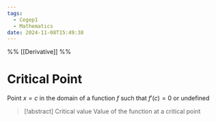 ```yaml
---
tags:
  - Cegep1
  - Mathematics
date: 2024-11-08T15:49:38
---
```


%% [[Derivative]] %%

# Critical Point

Point $x = c$ in the domain of a function $f$ such that $f'(c) = 0$ or undefined

> [!abstract] Critical value
> Value of the function at a critical point